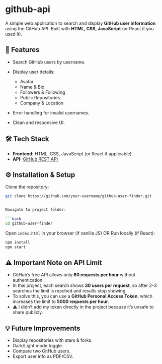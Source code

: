 # github-api
A simple web application to search and display **GitHub user information** using the GitHub API. Built with **HTML, CSS, JavaScript** (or React if you used it).

## 🚀 Features

* Search GitHub users by username.
* Display user details:

  * Avatar
  * Name & Bio
  * Followers & Following
  * Public Repositories
  * Company & Location
* Error handling for invalid usernames.
* Clean and responsive UI.



## 🛠️ Tech Stack

* **Frontend:** HTML, CSS, JavaScript (or React if applicable)
* **API:** [GitHub REST API](https://docs.github.com/en/rest)


## ⚙️ Installation & Setup

Clone the repository:

```bash
git clone https://github.com/your-username/github-user-finder.git


Navigate to project folder:

```bash
cd github-user-finder
```

Open `index.html` in your browser (if vanilla JS)
OR
Run locally (if React):

```bash
npm install
npm start
```


## ⚠️ Important Note on API Limit

* GitHub’s free API allows only **60 requests per hour** without authentication.
* In this project, each search shows **30 users per request**, so after 2–3 searches the limit is reached and results stop showing.
* To solve this, you can use a **GitHub Personal Access Token**, which increases the limit to **5000 requests per hour**.
* ⚠️ I didn’t add my token directly in the project because it’s unsafe to share publicly.


## 💡 Future Improvements
* Display repositories with stars & forks.
* Dark/Light mode toggle.
* Compare two GitHub users.
* Export user info as PDF/CSV.
